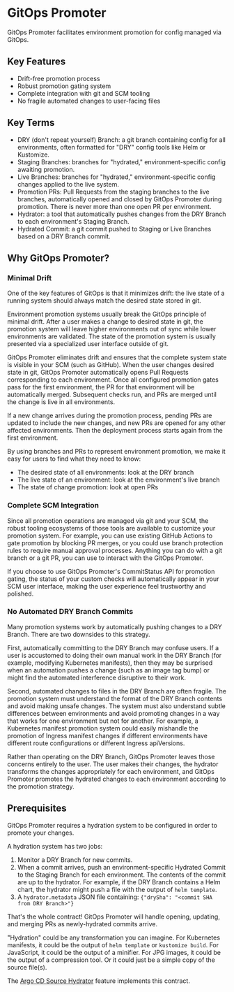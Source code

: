 # GitOps Promoter

GitOps Promoter facilitates environment promotion for config managed via GitOps.

## Key Features

* Drift-free promotion process
* Robust promotion gating system
* Complete integration with git and SCM tooling
* No fragile automated changes to user-facing files

## Key Terms

* DRY (don't repeat yourself) Branch: a git branch containing config for all environments, often formatted for "DRY"
  config tools like Helm or Kustomize.
* Staging Branches: branches for "hydrated," environment-specific config awaiting promotion.
* Live Branches: branches for "hydrated," environment-specific config changes applied to the live system.
* Promotion PRs: Pull Requests from the staging branches to the live branches, automatically opened and closed by GitOps
  Promoter during promotion. There is never more than one open PR per environment.
* Hydrator: a tool that automatically pushes changes from the DRY Branch to each environment's Staging Branch.
* Hydrated Commit: a git commit pushed to Staging or Live Branches based on a DRY Branch commit.

## Why GitOps Promoter?

### Minimal Drift

One of the key features of GitOps is that it minimizes drift: the live state of a running system should always match the
desired state stored in git.

Environment promotion systems usually break the GitOps principle of minimal drift. After a user makes a change to desired
state in git, the promotion system will leave higher environments out of sync while lower environments are validated.
The state of the promotion system is usually presented via a specialized user interface outside of git.

GitOps Promoter eliminates drift and ensures that the complete system state is visible in your SCM (such as GitHub).
When the user changes desired state in git, GitOps Promoter automatically opens Pull Requests corresponding to each
environment. Once all configured promotion gates pass for the first environment, the PR for that environment will be
automatically merged. Subsequent checks run, and PRs are merged until the change is live in all environments.

If a new change arrives during the promotion process, pending PRs are updated to include the new changes, and new PRs
are opened for any other affected environments. Then the deployment process starts again from the first environment.

By using branches and PRs to represent environment promotion, we make it easy for users to find what they need to know:

* The desired state of all environments: look at the DRY branch
* The live state of an environment: look at the environment's live branch
* The state of change promotion: look at open PRs

### Complete SCM Integration

Since all promotion operations are managed via git and your SCM, the robust tooling ecosystems of those tools are
available to customize your promotion system. For example, you can use existing GitHub Actions to gate promotion by
blocking PR merges, or you could use branch protection rules to require manual approval processes. Anything you can do
with a git branch or a git PR, you can use to interact with the GitOps Promoter.

If you choose to use GitOps Promoter's CommitStatus API for promotion gating, the status of your custom checks will 
automatically appear in your SCM user interface, making the user experience feel trustworthy and polished.

### No Automated DRY Branch Commits

Many promotion systems work by automatically pushing changes to a DRY Branch. There are two downsides to this strategy.

First, automatically committing to the DRY Branch may confuse users. If a user is accustomed to doing their own manual
work in the DRY Branch (for example, modifying Kubernetes manifests), then they may be surprised when an automation
pushes a change (such as an image tag bump) or might find the automated interference disruptive to their work.

Second, automated changes to files in the DRY Branch are often fragile. The promotion system must understand the format
of the DRY Branch contents and avoid making unsafe changes. The system must also understand subtle differences between
environments and avoid promoting changes in a way that works for one environment but not for another. For example, a 
Kubernetes manifest promotion system could easily mishandle the promotion of Ingress manifest changes if different 
environments have different route configurations or different Ingress apiVersions.

Rather than operating on the DRY Branch, GitOps Promoter leaves those concerns entirely to the user. The user makes
their changes, the hydrator transforms the changes appropriately for each environment, and GitOps Promoter promotes the
hydrated changes to each environment according to the promotion strategy.

## Prerequisites

GitOps Promoter requires a hydration system to be configured in order to promote your changes.

A hydration system has two jobs:

1. Monitor a DRY Branch for new commits.
2. When a commit arrives, push an environment-specific Hydrated Commit to the Staging Branch for each environment. The 
   contents of the commit are up to the hydrator. For example, if the DRY Branch contains a Helm chart, the hydrator
   might push a file with the output of `helm template`.
3. A `hydrator.metadata` JSON file containing: `{"drySha": "<commit SHA from DRY Branch>"}`

That's the whole contract! GitOps Promoter will handle opening, updating, and merging PRs as newly-hydrated commits
arrive.

"Hydration" could be any transformation you can imagine. For Kubernetes manifests, it could be the output of 
`helm template` or `kustomize build`. For JavaScript, it could be the output of a minifier. For JPG images, it could be
the output of a compression tool. Or it could just be a simple copy of the source file(s).

The [Argo CD Source Hydrator](https://argo-cd.readthedocs.io/en/stable/user-guide/source-hydrator/) feature implements 
this contract.
